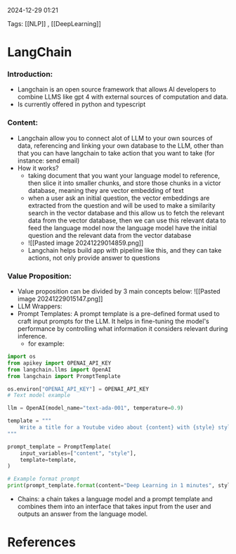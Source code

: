 2024-12-29 01:21

Tags: [[NLP]] , [[DeepLearning]]


# LangChain

### Introduction: 
- Langchain is an open source framework that allows AI developers to combine LLMS like gpt 4 with external sources of computation and data.
- Is currently offered in python and typescript
### Content:
- Langchain allow you to connect alot of LLM to your own sources of data, referencing and linking your own database to the LLM, other than that you can have langchain to take action that you want to take (for instance: send email)
- How it works?
	-  taking document that you want your language model to reference, then slice it into smaller chunks, and store those chunks in a victor database, meaning they are vector embedding of text 
	- when a user ask an initial question, the vector embeddings are extracted from the question and will be used to make a similarity search in the vector database and this allow us to fetch the relevant data from the vector database, then we can use this relevant data to feed the language model now the language model have the initial question and the relevant data from the vector database 
	- ![[Pasted image 20241229014859.png]]
	- Langchain helps build app with pipeline like this, and they can take actions, not only provide answer to questions
### Value Proposition:
- Value proposition can be divided by 3 main concepts below:
![[Pasted image 20241229015147.png]]
- LLM Wrappers:
- Prompt Templates: A prompt template is a pre-defined format used to craft input prompts for the LLM. It helps in fine-tuning the model's performance by controlling what information it considers relevant during inference.
	- for example:
``` python
import os
from apikey import OPENAI_API_KEY
from langchain.llms import OpenAI
from langchain import PromptTemplate

os.environ["OPENAI_API_KEY"] = OPENAI_API_KEY
# Text model example

llm = OpenAI(model_name="text-ada-001", temperature=0.9)

template = """
    Write a title for a Youtube video about {content} with {style} style.
"""

prompt_template = PromptTemplate(
    input_variables=["content", "style"],
    template=template,
)

# Example format prompt 
print(prompt_template.format(content="Deep Learning in 1 minutes", style="funny"))

```

- Chains: a chain takes a language model and a prompt template and combines them into an interface that takes input from the user and outputs an answer from the language model.
# References
